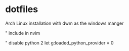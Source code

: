 # dotfiles  
Arch Linux installation with dwm as the windows manger

" include in nvim

" disable python 2
let g:loaded_python_provider = 0

